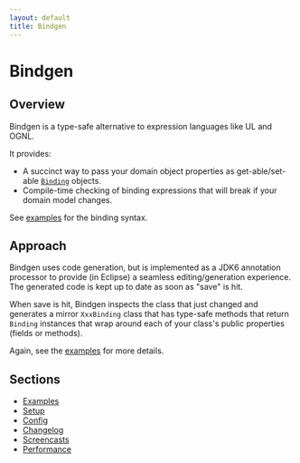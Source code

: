 ```yaml
---
layout: default
title: Bindgen
---
```


Bindgen
=======

Overview
--------

Bindgen is a type-safe alternative to expression languages like UL and OGNL. 

It provides:

* A succinct way to pass your domain object properties as get-able/set-able [`Binding`][binding] objects.
* Compile-time checking of binding expressions that will break if your domain model changes.

See [examples](examples.html) for the binding syntax.

Approach
--------

Bindgen uses code generation, but is implemented as a JDK6 annotation processor to provide (in Eclipse) a seamless editing/generation experience. The generated code is kept up to date as soon as "save" is hit.

When save is hit, Bindgen inspects the class that just changed and generates a mirror `XxxBinding` class that has type-safe methods that return `Binding` instances that wrap around each of your class's public properties (fields or methods).

Again, see the [examples](examples.html) for more details.

Sections
--------

* [Examples](examples.html)
* [Setup](setup.html)
* [Config](config.html)
* [Changelog](changelog.html)
* [Screencasts](screencasts.html)
* [Performance](performance.html)

[binding]: http://github.com/stephenh/bindgen/blob/master/bindgen/src/org/bindgen/Binding.java

